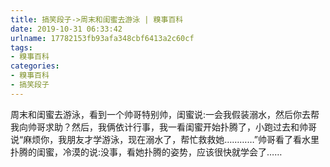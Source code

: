 ```yaml
---
title: 搞笑段子->周末和闺蜜去游泳 | 糗事百科
date: 2019-10-31 06:33:42
urlname: 17782153fb93afa348cbf6413a2c60cf
tags: 
- 糗事百科
categories:
- 糗事百科
- 搞笑段子
---
```

周末和闺蜜去游泳，看到一个帅哥特别帅，闺蜜说:一会我假装溺水，然后你去帮我向帅哥求助？然后，我俩依计行事，我一看闺蜜开始扑腾了，小跑过去和帅哥说“麻烦你，我朋友才学游泳，现在溺水了，帮忙救救她…………”帅哥看了看水里扑腾的闺蜜，冷漠的说:没事，看她扑腾的姿势，应该很快就学会了……


